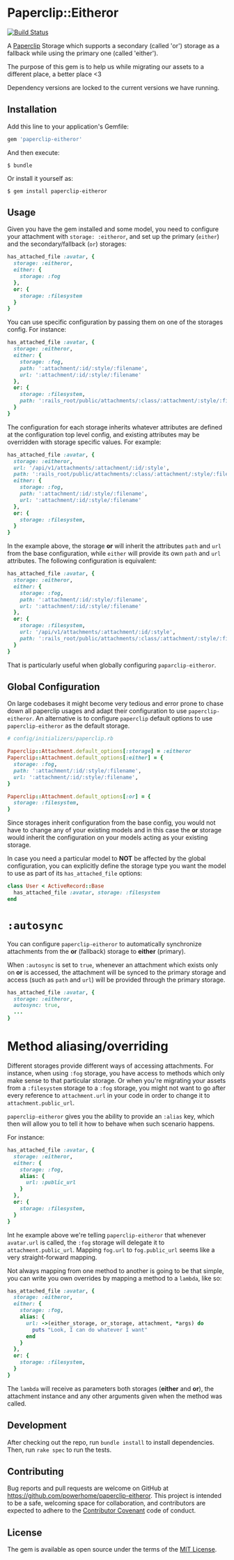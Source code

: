 # Paperclip::Eitheror
[![Build Status](https://travis-ci.org/powerhome/paperclip-eitheror.svg?branch=master)](https://travis-ci.org/powerhome/paperclip-eitheror)

A [Paperclip](https://github.com/thoughtbot/paperclip/) Storage which supports a secondary (called 'or') storage as a fallback while using the primary one (called 'either').

The purpose of this gem is to help us while migrating our assets to a different place, a better place <3

Dependency versions are locked to the current versions we have running.

## Installation

Add this line to your application's Gemfile:

```ruby
gem 'paperclip-eitheror'
```

And then execute:

    $ bundle

Or install it yourself as:

    $ gem install paperclip-eitheror

## Usage

Given you have the gem installed and some model, you need to configure your attachment with `storage: :eitheror`, and set up the primary (`either`) and the secondary/fallback (`or`) storages:

```ruby
has_attached_file :avatar, {
  storage: :eitheror,
  either: {
    storage: :fog
  },
  or: {
    storage: :filesystem
  }
}
```

You can use specific configuration by passing them on one of the storages config. For instance:

```ruby
has_attached_file :avatar, {
  storage: :eitheror,
  either: {
    storage: :fog,
    path: ':attachment/:id/:style/:filename',
    url: ':attachment/:id/:style/:filename'
  },
  or: {
    storage: :filesystem,
    path: ':rails_root/public/attachments/:class/:attachment/:style/:filename'
  }
}
```

The configuration for each storage inherits whatever attributes are defined at the configuration top level config, and existing attributes may be overridden with storage specific values. For example:

```ruby
has_attached_file :avatar, {
  storage: :eitheror,
  url: '/api/v1/attachments/:attachment/:id/:style',
  path: ':rails_root/public/attachments/:class/:attachment/:style/:filename',
  either: {
    storage: :fog,
    path: ':attachment/:id/:style/:filename',
    url: ':attachment/:id/:style/:filename'
  },
  or: {
    storage: :filesystem,
  }
}
```

In the example above, the storage **or** will inherit the attributes `path` and `url` from the base configuration, while `either` will provide its own `path` and `url` attributes. The following configuration is equivalent:

```ruby
has_attached_file :avatar, {
  storage: :eitheror,
  either: {
    storage: :fog,
    path: ':attachment/:id/:style/:filename',
    url: ':attachment/:id/:style/:filename'
  },
  or: {
    storage: :filesystem,
    url: '/api/v1/attachments/:attachment/:id/:style',
    path: ':rails_root/public/attachments/:class/:attachment/:style/:filename',
  }
}
```

That is particularly useful when globally configuring `paparclip-eitheror`.

## Global Configuration

On large codebases it might become very tedious and error prone to chase down all paperclip usages and adapt their configuration to use `paperclip-eitheror`. An alternative is to configure `paperclip` default options to use `paperclip-eitheror` as the default storage.

```ruby
# config/initializers/paperclip.rb

Paperclip::Attachment.default_options[:storage] = :eitheror
Paperclip::Attachment.default_options[:either] = {
  storage: :fog,
  path: ':attachment/:id/:style/:filename',
  url: ':attachment/:id/:style/:filename',
}

Paperclip::Attachment.default_options[:or] = {
  storage: :filesystem,
}
```

Since storages inherit configuration from the base config, you would not have to change any of your existing models and in this case the **or** storage would inherit the configuration on your models acting as your existing storage.

In case you need a particular model to **NOT** be affected by the global configuration, you can explicitly define the storage type you want the model to use as part of its `has_attached_file` options:

```ruby
class User < ActiveRecord::Base
  has_attached_file :avatar, storage: :filesystem
end
```

# `:autosync`

You can configure `paperclip-eitheror` to automatically synchronize attachments from the **or** (fallback) storage to **either** (primary).

When `:autosync` is set to `true`, whenever an attachment which exists only on **or** is accessed, the attachment will be synced to the primary storage and access (such as `path` and `url`) will be provided through the primary storage.

```ruby
has_attached_file :avatar, {
  storage: :eitheror,
  autosync: true,
  ...
}
```

# Method aliasing/overriding

Different storages provide different ways of accessing attachments.
For instance, when using `:fog` storage, you have access to methods which only make sense to that particular storage.
Or when you're migrating your assets from a `:filesystem` storage to a `:fog` storage, you might not want to go after every reference to `attachment.url` in your code in order to change it to `attachment.public_url`.

`paperclip-eitheror` gives you the ability to provide an `:alias` key, which then will allow you to tell it how to behave when such scenario happens.

For instance:

```ruby
has_attached_file :avatar, {
  storage: :eitheror,
  either: {
    storage: :fog,
    alias: {
      url: :public_url
    }
  },
  or: {
    storage: :filesystem,
  }
}
```

Int he example above we're telling `paperclip-eitheror` that whenever `avatar.url` is called, the `:fog` storage will delegate it to `attachment.public_url`. Mapping `fog.url` to `fog.public_url` seems like a very straight-forward mapping.

Not always mapping from one method to another is going to be that simple, you can write you own overrides by mapping a method to a `lambda`, like so:

```ruby
has_attached_file :avatar, {
  storage: :eitheror,
  either: {
    storage: :fog,
    alias: {
      url: ->(either_storage, or_storage, attachment, *args) do
        puts "Look, I can do whatever I want"
      end
    }
  },
  or: {
    storage: :filesystem,
  }
}
```

The `lambda` will receive as parameters both storages (**either** and **or**), the attachment instance and any other arguments given when the method was called.

## Development

After checking out the repo, run `bundle install` to install dependencies. Then, run `rake spec` to run the tests.

## Contributing

Bug reports and pull requests are welcome on GitHub at https://github.com/powerhome/paperclip-eitheror. This project is intended to be a safe, welcoming space for collaboration, and contributors are expected to adhere to the [Contributor Covenant](http://contributor-covenant.org) code of conduct.


## License

The gem is available as open source under the terms of the [MIT License](http://opensource.org/licenses/MIT).
